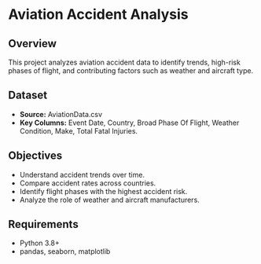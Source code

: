 # Aviation Accident Analysis

## Overview
This project analyzes aviation accident data to identify trends, high-risk phases of flight, and contributing factors such as weather and aircraft type.  

## Dataset
- **Source:** AviationData.csv  
- **Key Columns:** Event Date, Country, Broad Phase Of Flight, Weather Condition, Make, Total Fatal Injuries.  

## Objectives
- Understand accident trends over time.  
- Compare accident rates across countries.  
- Identify flight phases with the highest accident risk.  
- Analyze the role of weather and aircraft manufacturers.  

## Requirements
- Python 3.8+  
- pandas, seaborn, matplotlib  
